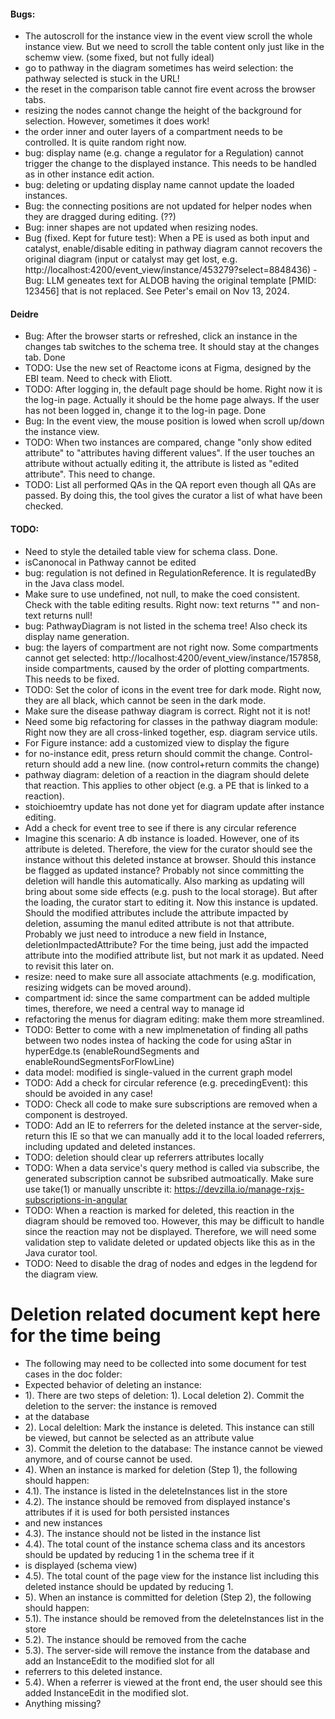 #### Bugs:
- The autoscroll for the instance view in the event view scroll the whole instance view. But we need to scroll the table content only just like in the schemw view. (some fixed, but not fully ideal)
- go to pathway in the diagram sometimes has weird selection: the pathway selected is stuck in the URL!
- the reset in the comparison table cannot fire event across the browser tabs.
- resizing the nodes cannot change the height of the background for selection. However, sometimes it does work!
- the order inner and outer layers of a compartment needs to be controlled. It is quite random right now.
- bug: display name (e.g. change a regulator for a Regulation) cannot trigger the change to the displayed instance. This needs to be handled as in other instance edit action.
- bug: deleting or updating display name cannot update the loaded instances.
- Bug: the connecting positions are not updated for helper nodes when they are dragged during editing. (??)
- Bug: inner shapes are not updated when resizing nodes.
- Bug (fixed. Kept for future test): When a PE is used as both input and catalyst, enable/disable editing in pathway diagram cannot recovers the original diagram (input or catalyst may get lost, e.g. http://localhost:4200/event_view/instance/453279?select=8848436) - Bug: LLM geneates text for ALDOB having the original template [PMID: 123456] that is not replaced. See Peter's email on Nov 13, 2024.

#### Deidre
- Bug: After the browser starts or refreshed, click an instance in the changes tab switches to the schema tree. It should  stay at the changes tab. Done 
- TODO: Use the new set of Reactome icons at Figma, designed by the EBI team. Need to check with Eliott.
- TODO: After logging in, the default page should be home. Right now it is the log-in page. Actually it should be the home page always. If the user has not been logged in, change it to the log-in page. Done
- Bug: In the event view, the mouse position is lowed when scroll up/down the instance view.
- TODO: When two instances are compared, change "only show edited attribute" to "attributes having different values". If the user touches an attribute without actually editing it, the attribute is listed as "edited attribute". This need to change.
- TODO: List all performed QAs in the QA report even though all QAs are passed. By doing this, the tool gives the curator a list of what have been checked.


#### TODO:
- Need to style the detailed table view for schema class. Done.
- isCanonocal in Pathway cannot be edited
- bug: regulation is not defined in RegulationReference. It is regulatedBy in the Java class model.
- Make sure to use undefined, not null, to make the coed consistent. Check with the table editing results. Right now: text returns "" and non-text returns null!
- bug: PathwayDiagram is not listed in the schema tree! Also check its display name generation.
- bug: the layers of compartment are not right now. Some compartments cannot get selected: http://localhost:4200/event_view/instance/157858, inside compartments, caused by the order of plotting compartments. This needs to be fixed.
- TODO: Set the color of icons in the event tree for dark mode. Right now, they are all black, which cannot be seen in the dark mode.
- Make sure the disease pathway diagram is correct. Right not it is not!
- Need some big refactoring for classes in the pathway diagram module: Right now they are all cross-linked together, esp. diagram service utils.
- For Figure instance: add a customized view to display the figure
- for no-instance edit, press return should commit the change. Control-return should add a new line. (now control+return commits the change)
- pathway diagram: deletion of a reaction in the diagram should delete that reaction. This applies to other object (e.g. a PE that is linked to a reaction).
- stoichioemtry update has not done yet for diagram update after instance editing.
- Add a check for event tree to see if there is any circular reference
- Imagine this scenario: A db instance is loaded. However, one of its attribute is deleted. Therefore, the view for the curator should see the instance without this deleted instance at browser. Should this instance be flagged as updated instance? Probably not since committing the deletion will handle this automatically. Also marking as updating will bring about some side effects (e.g. push to the local storage). But after the loading, the curator start to editing it. Now this instance is updated. Should the modified attributes include the attribute impacted by deletion, assuming the manul edited attribute is not that attribute. Probably we just need to introduce a new field in Instance, deletionImpactedAttribute? For the time being, just add the impacted attribute into the modified attribute list, but not mark it as updated. Need to revisit this later on.
- resize: need to make sure all associate attachments (e.g. modification, resizing widgets can be moved around).
- compartment id: since the same compartment can be added multiple times, therefore, we need a central way to manage id
- refactoring the menus for diagram editing: make them more streamlined.
- TODO: Better to come with a new implmenetation of finding all paths between two nodes instea of hacking the code for using aStar in hyperEdge.ts (enableRoundSegments and enableRoundSegmentsForFlowLine)
- data model: modified is single-valued in the current graph model
- TODO: Add a check for circular reference (e.g. precedingEvent): this should be avoided in any case!
- TODO: Check all code to make sure subscriptions are removed when a component is destroyed.
- TODO: Add an IE to referrers for the deleted instance at the server-side, return this IE so that we can manually add it to the local loaded referrers, including updated and deleted instances.
- TODO: deletion should clear up referrers attributes locally
- TODO: When a data service's query method is called via subscribe, the generated subscription cannot be subsribed autmoatically. Make sure use take(1) or manually unscribte it: https://devzilla.io/manage-rxjs-subscriptions-in-angular
- TODO: When a reaction is marked for deleted, this reaction in the diagram should be removed too. However, this may be difficult to handle since the reaction may not be displayed. Therefore, we will need some validation step to validate deleted or updated objects like this as in the Java curator tool.
- TODO: Need to disable the drag of nodes and edges in the legdend for the diagram view.

# Deletion related document kept here for the time being
 * The following may need to be collected into some document for test cases in the doc folder:
 * Expected behavior of deleting an instance:
 * 1). There are two steps of deletion: 1). Local deletion 2). Commit the deletion to the server: the instance is removed
 * at the database
 * 2). Local deleltion: Mark the instance is deleted. This instance can still be viewed, but cannot be selected as an attribute value
 * 3). Commit the deletion to the database: The instance cannot be viewed anymore, and of course cannot be used.
 * 4). When an instance is marked for deletion (Step 1), the following should happen:
 * 4.1). The instance is listed in the deleteInstances list in the store
 * 4.2). The instance should be removed from displayed instance's attributes if it is used for both persisted instances
 * and new instances
 * 4.3). The instance should not be listed in the instance list
 * 4.4). The total count of the instance schema class and its ancestors should be updated by reducing 1 in the schema tree if it
 * is displayed (schema view)
 * 4.5). The total count of the page view for the instance list including this deleted instance should be updated by reducing 1.
 * 5). When an instance is committed for deletion (Step 2), the following should happen:
 * 5.1). The instance should be removed from the deleteInstances list in the store
 * 5.2). The instance should be removed from the cache
 * 5.3). The server-side will remove the instance from the database and add an InstanceEdit to the modified slot for all
 * referrers to this deleted instance.
 * 5.4). When a referrer is viewed at the front end, the user should see this added InstanceEdit in the modified slot.
 * Anything missing?
